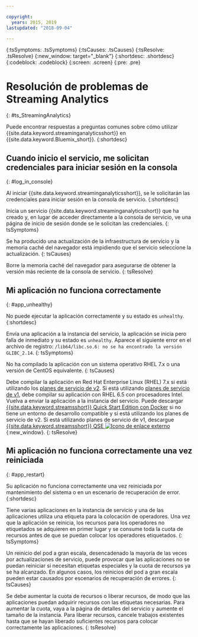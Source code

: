 ```yaml
---

copyright:
  years: 2015, 2019
lastupdated: "2018-09-04"

---
```


<!-- Attribute definitions -->
{:tsSymptoms: .tsSymptoms}
{:tsCauses: .tsCauses}
{:tsResolve: .tsResolve}
{:new_window: target="_blank"}
{:shortdesc: .shortdesc}
{:codeblock: .codeblock}
{:screen: .screen}
{:pre: .pre}

# Resolución de problemas de Streaming Analytics
{: #ts_StreamingAnalytics}

Puede encontrar respuestas a preguntas comunes sobre cómo utilizar {{site.data.keyword.streaminganalyticsshort}} en {{site.data.keyword.Bluemix_short}}.
{:shortdesc}

## Cuando inicio el servicio, me solicitan credenciales para iniciar sesión en la consola
{: #log_in_console}

Al iniciar {{site.data.keyword.streaminganalyticsshort}}, se le solicitarán las credenciales para iniciar sesión en la consola de servicio.
{:shortdesc}

Inicia un servicio {{site.data.keyword.streaminganalyticsshort}} que ha creado y, en lugar de acceder directamente a la consola de servicio, ve una página de inicio de sesión donde se le solicitan las credenciales.
{: tsSymptoms}

Se ha producido una actualización de la infraestructura de servicio y la memoria caché del navegador está impidiendo que el servicio seleccione la actualización.
{: tsCauses}

Borre la memoria caché del navegador para asegurarse de obtener la versión más reciente de la consola de servicio.
{: tsResolve}

## Mi aplicación no funciona correctamente
{: #app_unhealthy}

No puede ejecutar la aplicación correctamente y su estado es `unhealthy`.
{:shortdesc}

Envía una aplicación a la instancia del servicio, la aplicación se inicia pero falla de inmediato y su estado es `unhealthy`. Aparece el siguiente error en el archivo de registro: `/lib64/libc.so.6: no se ha encontrado la versión GLIBC_2.14`.
{: tsSymptoms}

No ha compilado la aplicación con un sistema operativo RHEL 7.x o una versión de CentOS equivalente.
{: tsCauses}

Debe compilar la aplicación en Red Hat Enterprise Linux (RHEL) 7.x si está utilizando los [planes de servicio de v2](/docs/services/StreamingAnalytics?topic=StreamingAnalytics-service_plans#service_plans). Si está utilizando [planes de servicio de v1](/docs/services/StreamingAnalytics?topic=StreamingAnalytics-service_plans#service_plans), debe compilar su aplicación con RHEL 6.5 con procesadores Intel. Vuelva a enviar la aplicación a la instancia del servicio. Puede descargar [{{site.data.keyword.streamsshort}} Quick Start Edition con Docker](https://www-01.ibm.com/marketing/iwm/iwm/web/preLogin.do?source=swg-ibmistvi) si no tiene un entorno de desarrollo compatible y si está utilizando los planes de servicio de v2. Si está utilizando planes de servicio de v1, descargue [{{site.data.keyword.streamsshort}} QSE ![Icono de enlace externo](../../icons/launch-glyph.svg "Icono de enlace externo")](http://ibmstreams.github.io/streamsx.documentation/docs/4.3/qse-intro/){:new_window}.
{: tsResolve}

## Mi aplicación no funciona correctamente una vez reiniciada
{: #app_restart}

Su aplicación no funciona correctamente una vez reiniciada por mantenimiento del sistema o en un escenario de recuperación de error.
{:shortdesc}

Tiene varias aplicaciones en la instancia de servicio y una de las aplicaciones utiliza una etiqueta para la colocación de operadores. Una vez que la aplicación se reinicia, los recursos para los operadores no etiquetados se adquieren en primer lugar y se consume toda la cuota de recursos antes de que se puedan colocar los operadores etiquetados.
{: tsSymptoms}

Un reinicio del pod a gran escala, desencadenado la mayoría de las veces por actualizaciones de servicio, puede provocar que las aplicaciones no se puedan reiniciar si necesitan etiquetas especiales y la cuota de recursos ya se ha alcanzado. En algunos casos, los reinicios del pod a gran escala pueden estar causados por escenarios de recuperación de errores.
{: tsCauses}

Se debe aumentar la cuota de recursos o liberar recursos, de modo que las aplicaciones puedan adquirir recursos con las etiquetas necesarias. Para aumentar la cuota, vaya a la página de detalles del servicio y aumente el tamaño de la instancia. Para liberar recursos, cancele trabajos existentes hasta que se hayan liberado suficientes recursos para colocar correctamente las aplicaciones.
{: tsResolve}
